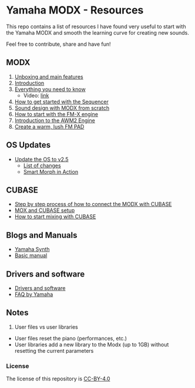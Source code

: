 # Yamaha MODX - Resources

This repo contains a list of resources I have found very useful to start with the Yamaha MODX and smooth the learning curve for creating new sounds.

Feel free to contribute, share and have fun! 

## MODX

1. [Unboxing and main features](https://www.youtube.com/watch?v=01jyFy3jfJ4)
2. [Introduction](https://www.youtube.com/watch?v=Tv4wFSK-_AE)
3. [Everything you need to know](https://loopopmusic.com/yamaha-modx-review-everything-you-need-to-know)
    * Video: [link](https://www.youtube.com/watch?v=sksFzgCG62Q&list=WL&index=13&t=0s)
4. [How to get started with the Sequencer](https://www.youtube.com/watch?v=KP2p4awFaXE)
5. [Sound design with MODX from scratch](https://www.youtube.com/watch?v=76Vh2p9S2GE)
6. [How to start with the FM-X engine](https://www.youtube.com/watch?v=aWgvag_7DkI)
7. [Introduction to the AWM2 Engine](https://www.youtube.com/watch?v=qAHjgDSqhFg)
8. [Create a warm, lush FM PAD](https://www.youtube.com/watch?v=ZsAlC5lAHAE)


## OS Updates

* [Update the OS to v2.5](https://www.youtube.com/watch?v=ljACzRgVf08)
  * [List of changes](https://usa.yamaha.com/support/updates/modx_os_updater.html)
  * [Smart Morph in Action](https://www.youtube.com/watch?v=Hd3aCDutC5s)


## CUBASE

* [Step by step process of how to connect the MODX with CUBASE](https://www.youtube.com/watch?v=ZPPJeU9Ayy4)
* [MOX and CUBASE setup](https://yamahasynth.com/modx-category/mastering-modx) 
* [How to start mixing with CUBASE](https://www.youtube.com/watch?v=BgKmC1jxhto&list=WL&index=2&t=0s)


## Blogs and Manuals

* [Yamaha Synth](https://yamahasynth.com/modx)
* [Basic manual](https://usa.yamaha.com/files/download/other_assets/5/1162395/modx6_modx7_modx8_en_om_a0.pdf)

## Drivers and software

* [Drivers and software](https://usa.yamaha.com/products/music_production/synthesizers/modx/downloads.html)
* [FAQ by Yamaha](https://usa.yamaha.com/products/music_production/synthesizers/modx/faq.html#product-tabs)


## Notes

1) User files vs user libraries

- User files reset the piano (performances, etc.)
- User libraries add a new library to the Modx (up to 1GB) without resetting the current parameters


### License

The license of this repository is [CC-BY-4.0](https://creativecommons.org/licenses/by/4.0/)
